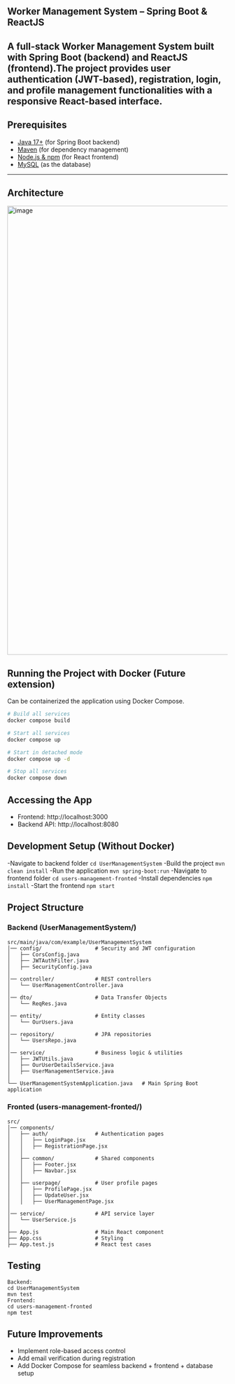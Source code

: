 ## Worker Management System – Spring Boot & ReactJS

A full-stack **Worker Management System** built with **Spring Boot** (backend) and **ReactJS** (frontend).The project provides user authentication (JWT-based), registration, login, and profile management functionalities with a responsive React-based interface.
---

## Prerequisites

- [Java 17+](https://adoptium.net/) (for Spring Boot backend)  
- [Maven](https://maven.apache.org/) (for dependency management)  
- [Node.js & npm](https://nodejs.org/) (for React frontend)  
- [MySQL](https://dev.mysql.com/downloads/) (as the database)  

---

## Architecture
<img width="1536" height="1024" alt="image" src="https://github.com/user-attachments/assets/84712528-dfbf-4cdf-91cd-93334c45e2ae" />


##  Running the Project with Docker (Future extension)
Can be containerized the application using Docker Compose.
```bash
# Build all services
docker compose build

# Start all services
docker compose up

# Start in detached mode
docker compose up -d

# Stop all services
docker compose down
```
## Accessing the App
- Frontend: http://localhost:3000
- Backend API: http://localhost:8080

## Development Setup (Without Docker)
-Navigate to backend folder 
``cd UserManagementSystem``
-Build the project
``mvn clean install``
-Run the application
``mvn spring-boot:run``
-Navigate to frontend folder
``cd users-management-fronted``
-Install dependencies
``npm install``
-Start the frontend
``npm start``
## Project Structure
### Backend (UserManagementSystem/)
```
src/main/java/com/example/UserManagementSystem
│── config/                 # Security and JWT configuration
│   ├── CorsConfig.java
│   ├── JWTAuthFilter.java
│   ├── SecurityConfig.java
│
│── controller/             # REST controllers
│   └── UserManagementController.java
│
│── dto/                    # Data Transfer Objects
│   └── ReqRes.java
│
│── entity/                 # Entity classes
│   └── OurUsers.java
│
│── repository/             # JPA repositories
│   └── UsersRepo.java
│
│── service/                # Business logic & utilities
│   ├── JWTUtils.java
│   ├── OurUserDetailsService.java
│   ├── UserManagementService.java
│
└── UserManagementSystemApplication.java   # Main Spring Boot application
```

### Fronted (users-management-fronted/)
```
src/
│── components/
│   ├── auth/               # Authentication pages
│   │   ├── LoginPage.jsx
│   │   ├── RegistrationPage.jsx
│   │
│   ├── common/             # Shared components
│   │   ├── Footer.jsx
│   │   ├── Navbar.jsx
│   │
│   ├── userpage/           # User profile pages
│   │   ├── ProfilePage.jsx
│   │   ├── UpdateUser.jsx
│   │   ├── UserManagementPage.jsx
│
│── service/                # API service layer
│   └── UserService.js
│
├── App.js                  # Main React component
├── App.css                 # Styling
├── App.test.js             # React test cases
```

## Testing 
```
Backend:
cd UserManagementSystem
mvn test
Frontend:
cd users-management-fronted
npm test
```
## Future Improvements
- Implement role-based access control
- Add email verification during registration
- Add Docker Compose for seamless backend + frontend + database setup



